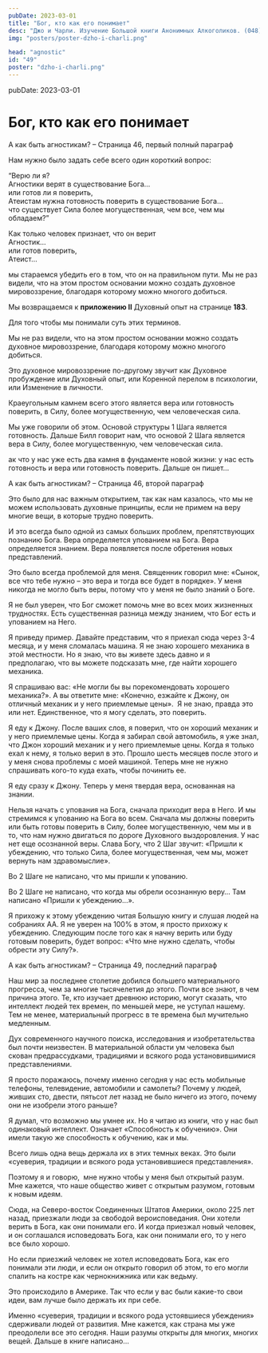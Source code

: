 ```yaml
---
pubDate: 2023-03-01
title: "Бог, кто как его понимает"
desc: "Джо и Чарли. Изучение Большой книги Анонимных Алкоголиков. (048)"
img: "posters/poster-dzho-i-charli.png"

head: "agnostic"
id: "49"
poster: "dzho-i-charli.png"
---
```


pubDate: 2023-03-01

# Бог, кто как его понимает

А как быть агностикам? – Страница 46, первый полный параграф

Нам нужно было задать себе всего один короткий вопрос:

“Верю ли я? <br>
Агностики верят в существование Бога… <br>
или готов ли я поверить, <br>
Атеистам нужна готовность поверить в существование Бога… <br>
что существует Сила более могущественная, чем все, чем мы обладаем?”

Как только человек признает, что он верит <br>
Агностик… <br>
или готов поверить, <br>
Атеист…

мы стараемся убедить его в том, что он на правильном пути. Мы не раз видели, что на этом простом основании можно создать духовное мировоззрение, благодаря которому можно многого добиться.

Мы возвращаемся к **приложению II** Духовный опыт на странице **183**.

Для того чтобы мы понимали суть этих терминов.

Мы не раз видели, что на этом простом основании можно создать духовное мировоззрение, благодаря которому можно многого добиться.

Это духовное мировоззрение по-другому звучит как Духовное пробуждение или Духовный опыт, или Коренной перелом в психологии, или Изменение в личности.

Краеугольным камнем всего этого является вера или готовность поверить, в Силу, более могущественную, чем человеческая сила.

Мы уже говорили об этом. Основой структуры 1 Шага является готовность. Дальше Билл говорит нам, что основой 2 Шага является вера в Силу, более могущественную, чем человеческая сила.

ак что у нас уже есть два камня в фундаменте новой жизни: у нас есть готовность и вера или готовность поверить. Дальше он пишет…

А как быть агностикам? – Страница 46, второй параграф

Это было для нас важным открытием, так как нам казалось, что мы не можем использовать духовные принципы, если не примем на веру многие вещи, в которые трудно поверить.

И это всегда было одной из самых больших проблем, препятствующих познанию Бога. Вера определяется упованием на Бога. Вера определяется знанием. Вера появляется после обретения новых представлений.

Это было всегда проблемой для меня. Священник говорил мне: «Сынок, все что тебе нужно – это вера и тогда все будет в порядке». У меня никогда не могло быть веры, потому что у меня не было знаний о Боге.

Я не был уверен, что Бог сможет помочь мне во всех моих жизненных трудностях. Есть существенная разница между знанием, что Бог есть и упованием на Него.

Я приведу пример. Давайте представим, что я приехал сюда через 3-4 месяца, и у меня сломалась машина. Я не знаю хорошего механика в этой местности. Но я знаю, что вы живете здесь давно и я предполагаю, что вы можете подсказать мне, где найти хорошего механика.

Я спрашиваю вас: «Не могли бы вы порекомендовать хорошего механика?». А вы ответите мне: «Конечно, езжайте к Джону, он отличный механик и у него приемлемые цены».  Я не знаю, правда это или нет. Единственное, что я могу сделать, это поверить.

Я еду к Джону. После ваших слов, я поверил, что он хороший механик и у него приемлемые цены. Когда я забирал свой автомобиль, я уже знал, что Джон хороший механик и у него приемлемые цены. Когда я только ехал к нему, я только верил в это. Прошло шесть месяцев после этого и у меня снова проблемы с моей машиной. Теперь мне не нужно спрашивать кого-то куда ехать, чтобы починить ее.

Я еду сразу к Джону. Теперь у меня твердая вера, основанная на знании.

Нельзя начать с упования на Бога, сначала приходит вера в Него. И мы стремимся к упованию на Бога во всем. Сначала мы должны поверить или быть готовы поверить в Силу, более могущественную, чем мы и в то, что нам нужно двигаться по дороге Духовного выздоровления. У нас нет еще осознанной веры. Слава Богу, что 2 Шаг звучит: «Пришли к убеждению, что только Сила, более могущественная, чем мы, может вернуть нам здравомыслие».

Во 2 Шаге не написано, что мы пришли к упованию.

Во 2 Шаге не написано, что когда мы обрели осознанную веру… Там написано «Пришли к убеждению…».

Я прихожу к этому убеждению читая Большую книгу и слушая людей на собраниях АА. Я не уверен на 100% в этом, я просто прихожу к убеждению. Следующим после того как я начну верить или буду готовым поверить, будет вопрос: «Что мне нужно сделать, чтобы обрести эту Силу?».

А как быть агностикам? – Страница 49, последний параграф

Наш мир за последнее столетие добился большего материального прогресса, чем за многие тысячелетия до этого. Почти все знают, в чем причина этого. Те, кто изучает древнюю историю, могут сказать, что интеллект людей тех времен, по меньшей мере, не уступал нашему. Тем не менее, материальный прогресс в те времена был мучительно медленным.

Дух современного научного поиска, исследования и изобретательства был почти неизвестен. В материальной области ум человека был скован предрассудками, традициями и всякого рода установившимися представлениями.

Я просто поражаюсь, почему именно сегодня у нас есть мобильные телефоны, телевидение, автомобили и самолеты? Почему у людей, живших сто, двести, пятьсот лет назад не было ничего из этого, почему они не изобрели этого раньше?

Я думал, что возможно мы умнее их. Но я читаю из книги, что у нас был одинаковый интеллект. Означает «Способность к обучению». Они имели такую же способность к обучению, как и мы.

Всего лишь одна вещь держала их в этих темных веках. Это были «суеверия, традиции и всякого рода установившиеся представления».

Поэтому я и говорю,  мне нужно чтобы у меня был открытый разум. Мне кажется, что наше общество живет с открытым разумом, готовым к новым идеям.

Сюда, на Северо-восток Соединенных Штатов Америки, около 225 лет назад, приезжали люди за свободой вероисповедания. Они хотели верить в Бога, как они понимали его. И когда приезжал новый человек, и он соглашался исповедовать Бога, как они понимали его, то у него все было хорошо.

Но если приезжий человек не хотел исповедовать Бога, как его понимали эти люди, и если он открыто говорил об этом, то его могли спалить на костре как чернокнижника или как ведьму.

Это происходило в Америке. Так что если у вас были какие-то свои идеи, вам лучше было держать их при себе.

Именно «суеверия, традиции и всякого рода устоявшиеся убеждения» сдерживали людей от развития.
Мне кажется, как страна мы уже преодолели все это сегодня. Наши разумы открыты для многих, многих вещей. Дальше в книге написано…
